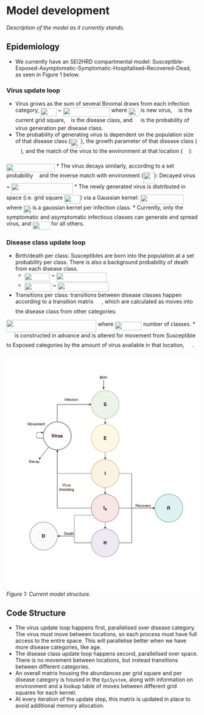 # Model development

*Description of the model as it currently stands.*

## Epidemiology

* We currently have an SEI2HRD compartmental model: Susceptible-Exposed-Asymptomatic-Symptomatic-Hospitalised-Recovered-Dead, as seen in Figure 1 below.

### Virus update loop
* Virus grows as the sum of several Binomal draws from each infection category,
<img src="https://rawgit.com/ScottishCovidResponse/Simulation.jl/issue22documentation/svgs/e377ad7e80565ddab0061ecf36275ff6.svg?invert_in_darkmode" align=middle width=41.486115pt height=22.381919999999983pt/> ~ <img src="https://rawgit.com/ScottishCovidResponse/Simulation.jl/issue22documentation/svgs/871d18ca6549b70266c1f4faa58f8c71.svg?invert_in_darkmode" align=middle width=123.14907pt height=24.56552999999997pt/>
where <img src="https://rawgit.com/ScottishCovidResponse/Simulation.jl/issue22documentation/svgs/60491d9986c130c5330721a64b127048.svg?invert_in_darkmode" align=middle width=28.143225000000005pt height=22.381919999999983pt/> is new virus, <img src="https://rawgit.com/ScottishCovidResponse/Simulation.jl/issue22documentation/svgs/63bb9849783d01d91403bc9a5fea12a2.svg?invert_in_darkmode" align=middle width=9.041505pt height=22.745910000000016pt/> is the current grid square, <img src="https://rawgit.com/ScottishCovidResponse/Simulation.jl/issue22documentation/svgs/3e18a4a28fdee1744e5e3f79d13b9ff6.svg?invert_in_darkmode" align=middle width=7.087278000000003pt height=14.102549999999994pt/> is the disease class, and <img src="https://rawgit.com/ScottishCovidResponse/Simulation.jl/issue22documentation/svgs/b17e856e76ef58f7655e6ace49d21d06.svg?invert_in_darkmode" align=middle width=14.092485000000003pt height=14.102549999999994pt/> is the probability of virus generation per disease class.
* The probability of generating virus is dependent on the population size of that disease class (<img src="https://rawgit.com/ScottishCovidResponse/Simulation.jl/issue22documentation/svgs/7b28106ce905937c70c7bc86cdfc5386.svg?invert_in_darkmode" align=middle width=27.495435pt height=22.381919999999983pt/>), the growth parameter of that disease class (<img src="https://rawgit.com/ScottishCovidResponse/Simulation.jl/issue22documentation/svgs/eb30b7762aec8ad6b9c53cf51888ac16.svg?invert_in_darkmode" align=middle width=13.663980000000002pt height=14.102549999999994pt/>), and the match of the virus to the environment at that location (<img src="https://rawgit.com/ScottishCovidResponse/Simulation.jl/issue22documentation/svgs/345c3b641bdaa5a8313143aea23a0ecc.svg?invert_in_darkmode" align=middle width=16.809210000000004pt height=22.381919999999983pt/>):
<img src="https://rawgit.com/ScottishCovidResponse/Simulation.jl/issue22documentation/svgs/eec4544e03d5062f33136d895ddd6a89.svg?invert_in_darkmode" align=middle width=127.49269499999998pt height=22.381919999999983pt/>
* The virus decays similarly, according to a set probability <img src="https://rawgit.com/ScottishCovidResponse/Simulation.jl/issue22documentation/svgs/2103f85b8b1477f430fc407cad462224.svg?invert_in_darkmode" align=middle width=8.524065000000002pt height=22.745910000000016pt/> and the inverse match with environment (<img src="https://rawgit.com/ScottishCovidResponse/Simulation.jl/issue22documentation/svgs/ecaa4366e01bf34ec3aa9fbfc92b6749.svg?invert_in_darkmode" align=middle width=28.617105000000002pt height=28.839689999999997pt/>):
Decayed virus ~ <img src="https://rawgit.com/ScottishCovidResponse/Simulation.jl/issue22documentation/svgs/eea37afd8c2b8d0f226dc2ad4469ca0d.svg?invert_in_darkmode" align=middle width=161.733495pt height=28.839689999999997pt/>
* The newly generated virus is distributed in space (i.e. grid square <img src="https://rawgit.com/ScottishCovidResponse/Simulation.jl/issue22documentation/svgs/b5ad87070466e0d57cbd063852c46855.svg?invert_in_darkmode" align=middle width=42.234225pt height=22.745910000000016pt/>) via a Gaussian kernel:
<img src="https://rawgit.com/ScottishCovidResponse/Simulation.jl/issue22documentation/svgs/1530e9afae284012a0f08ee808c4045a.svg?invert_in_darkmode" align=middle width=113.99058pt height=24.56552999999997pt/> where <img src="https://rawgit.com/ScottishCovidResponse/Simulation.jl/issue22documentation/svgs/6e24f7e524feccaf8ee5c1016f0854bd.svg?invert_in_darkmode" align=middle width=19.411425pt height=22.381919999999983pt/> is a gaussian kernel per infection class.
* Currently, only the symptomatic and asymptomatic infectious classes can generate and spread virus, and <img src="https://rawgit.com/ScottishCovidResponse/Simulation.jl/issue22documentation/svgs/200efead2cd5006b73e4cc6e345dbc79.svg?invert_in_darkmode" align=middle width=44.994675pt height=21.10812pt/> for all others.

### Disease class update loop
* Birth/death per class: Susceptibles are born into the population at a set probability per class. There is also a background probability of death from each disease class.
  * <img src="https://rawgit.com/ScottishCovidResponse/Simulation.jl/issue22documentation/svgs/116b2fd65e6e5c80263945ae2a637458.svg?invert_in_darkmode" align=middle width=66.74266499999999pt height=22.745910000000016pt/> ~ <img src="https://rawgit.com/ScottishCovidResponse/Simulation.jl/issue22documentation/svgs/92f895c4e75485aaa72ca8cc64fbd7f4.svg?invert_in_darkmode" align=middle width=132.67765500000002pt height=24.56552999999997pt/>
  * <img src="https://rawgit.com/ScottishCovidResponse/Simulation.jl/issue22documentation/svgs/07e3266d0aef26caedb51aba291fe757.svg?invert_in_darkmode" align=middle width=70.30617pt height=22.745910000000016pt/> ~ <img src="https://rawgit.com/ScottishCovidResponse/Simulation.jl/issue22documentation/svgs/418b3d7001f48d6981368ac51dfe3979.svg?invert_in_darkmode" align=middle width=134.173215pt height=24.56552999999997pt/>
* Transitions per class: transitions between disease classes happen according to a transition matrix <img src="https://rawgit.com/ScottishCovidResponse/Simulation.jl/issue22documentation/svgs/fb97d38bcc19230b0acd442e17db879c.svg?invert_in_darkmode" align=middle width=17.67348pt height=22.381919999999983pt/>, which are calculated as moves into the disease class from other categories:
<img src="https://rawgit.com/ScottishCovidResponse/Simulation.jl/issue22documentation/svgs/5bb225c2a9a7cd676904f753d364d995.svg?invert_in_darkmode" align=middle width=236.25574499999996pt height=32.19743999999999pt/>
 where <img src="https://rawgit.com/ScottishCovidResponse/Simulation.jl/issue22documentation/svgs/f74e7a22d321a4aea27f9f75bc505885.svg?invert_in_darkmode" align=middle width=70.256175pt height=22.381919999999983pt/> number of classes.
* <img src="https://rawgit.com/ScottishCovidResponse/Simulation.jl/issue22documentation/svgs/fb97d38bcc19230b0acd442e17db879c.svg?invert_in_darkmode" align=middle width=17.67348pt height=22.381919999999983pt/> is constructed in advance and is altered for movement from Susceptible to Exposed categories by the amount of virus available in that location, <img src="https://rawgit.com/ScottishCovidResponse/Simulation.jl/issue22documentation/svgs/f3d0ba8ca71eac08d173274ee914a043.svg?invert_in_darkmode" align=middle width=16.792215000000002pt height=22.381919999999983pt/>.



![](SEI2HRD.png)
*Figure 1: Current model structure.*

## Code Structure

* The virus update loop happens first, parallelised over disease category. The virus must move between locations, so each process must have full access to the entire space. This will parallelise better when we have more disease categories, like age.
* The disease class update loop happens second, parallelised over space. There is no movement between locations, but instead transitions between different categories.
* An overall matrix housing the abundances per grid square and per disease category is housed in the `EpiSystem`, along with information on environment and a lookup table of moves between different grid squares for each kernel.
* At every iteration of the update step, this matrix is updated in place to avoid additional memory allocation.

